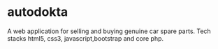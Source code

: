 # autodokta
A web application for selling and buying genuine car spare parts.
Tech stacks html5, css3, javascript,bootstrap and core php.
